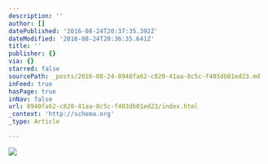 ```yaml
---
description: ''
author: []
datePublished: '2016-08-24T20:37:35.392Z'
dateModified: '2016-08-24T20:36:35.641Z'
title: ''
publisher: {}
via: {}
starred: false
sourcePath: _posts/2016-08-24-8940fa62-c820-41aa-8c5c-f403db01ed23.md
inFeed: true
hasPage: true
inNav: false
url: 8940fa62-c820-41aa-8c5c-f403db01ed23/index.html
_context: 'http://schema.org'
_type: Article

---
```

![](https://the-grid-user-content.s3-us-west-2.amazonaws.com/0a18320f-07ce-43fa-adec-1631a36cc334.jpg)